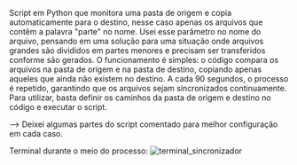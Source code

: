 Script em Python que monitora uma pasta de origem e copia automaticamente para o destino, nesse caso apenas os arquivos que contêm a palavra "parte" no nome. Usei esse parâmetro no nome do arquivo, pensando em uma solução para uma situação onde arquivos grandes 
são divididos em partes menores e precisam ser transferidos conforme são gerados. O funcionamento é simples: o código compara os arquivos na pasta de origem e na pasta de destino, copiando apenas aqueles que ainda não existem no destino. A cada 90 segundos, 
o processo é repetido, garantindo que os arquivos sejam sincronizados continuamente. Para utilizar, basta definir os caminhos da pasta de origem e destino no código e executar o script.

--> Deixei algumas partes do script comentado para melhor configuração em cada caso.

Terminal durante o meio do processo:
![terminal_sincronizador](https://github.com/user-attachments/assets/15dd5c6e-fa6a-42b6-b89a-18e2c9a942ca)
